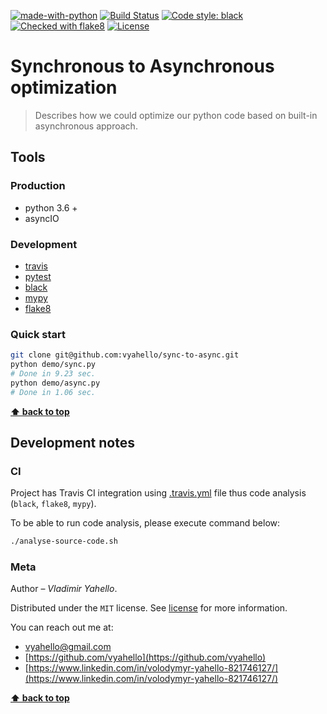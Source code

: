 [![made-with-python](https://img.shields.io/badge/Made%20with-Python-1f425f.svg)](https://www.python.org/)
[![Build Status](https://travis-ci.org/vyahello/asynchronous.svg?branch=master)](https://travis-ci.org/vyahello/sync-to-async)
[![Code style: black](https://img.shields.io/badge/code%20style-black-000000.svg)](https://github.com/psf/black)
[![Checked with flake8](https://img.shields.io/badge/flake8-checked-blue)](http://flake8.pycqa.org/)
[![License](https://img.shields.io/badge/license-MIT-green.svg)](LICENSE.md)

# Synchronous to Asynchronous optimization

> Describes how we could optimize our python code based on built-in asynchronous approach.

## Tools

### Production
- python 3.6 +
- asyncIO

### Development

- [travis](https://travis-ci.org/)
- [pytest](https://pypi.org/project/pytest/)
- [black](https://black.readthedocs.io/en/stable/)
- [mypy](http://mypy.readthedocs.io/en/latest)
- [flake8](http://flake8.pycqa.org/en/latest/)

### Quick start

```bash
git clone git@github.com:vyahello/sync-to-async.git
python demo/sync.py
# Done in 9.23 sec.
python demo/async.py
# Done in 1.06 sec.
```

**[⬆ back to top](#synchronous-to-asynchronous-optimization)**

## Development notes

### CI

Project has Travis CI integration using [.travis.yml](.travis.yml) file thus code analysis (`black`, `flake8`, `mypy`).

To be able to run code analysis, please execute command below:
```bash
./analyse-source-code.sh
```

### Meta

Author – _Vladimir Yahello_.

Distributed under the `MIT` license. See [license](LICENSE.md) for more information.

You can reach out me at:
* [vyahello@gmail.com](vyahello@gmail.com)
* [https://github.com/vyahello](https://github.com/vyahello)
* [https://www.linkedin.com/in/volodymyr-yahello-821746127/](https://www.linkedin.com/in/volodymyr-yahello-821746127/)

**[⬆ back to top](#synchronous-to-asynchronous-optimization)**
